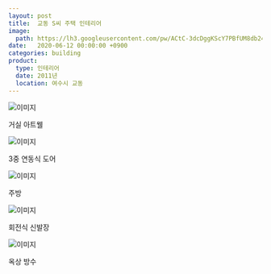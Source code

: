 ```yaml
---
layout: post
title:  교동 S씨 주택 인테리어
image:
  path: https://lh3.googleusercontent.com/pw/ACtC-3dcDggKScY7PBfUM8db24whm2a1csIlp4t_hgh0B2LDE-W7dVCi9GFJlFNdNcgWVtQmoVyZaNpTNGNuH5Bluh5w2MTjHCi8E22UlKFlBSc_AzxoVj8-Jt9wtHL63HTo1VOfyarMUpk-5TduoOVPP5nz=w600-h465-no?authuser=0
date:   2020-06-12 00:00:00 +0900
categories: building
product: 
  type: 인테리어
  date: 2011년
  location: 여수시 교동
---
```


![이미지](https://lh3.googleusercontent.com/pw/ACtC-3fqRrhNtyaiizDVkDoX-Cia2npWa-R2483btsykucggFrGynFnHP1z12qr2v5Rm_KEY6P9nDcGJGnLUd5kOJIzjITm0Gk6UDR7E6RbDNjSi89xCjUY69Aag44QjdbalLU7RiM4NVgx_qwg9QD9Tn_Bu=w600-h469-no?authuser=0)

거실 아트웰

![이미지](https://lh3.googleusercontent.com/pw/ACtC-3fYVCMuVYk_utYrd6x-cVzora6XbzanNMXZ-b9WYL9su3X5Cw4XrsHv6RtTM-cgCDXQl8rh-UVATiK-GxqlsaQuqFol8WmX8iRUzbWzv9_GVnhvM_msZe5E-u1FBkCXtTzvs3CihbrKzEGZq1SS4jIF=w600-h448-no?authuser=0)

3중 연동식 도어

![이미지](https://lh3.googleusercontent.com/pw/ACtC-3dcDggKScY7PBfUM8db24whm2a1csIlp4t_hgh0B2LDE-W7dVCi9GFJlFNdNcgWVtQmoVyZaNpTNGNuH5Bluh5w2MTjHCi8E22UlKFlBSc_AzxoVj8-Jt9wtHL63HTo1VOfyarMUpk-5TduoOVPP5nz=w600-h465-no?authuser=0)

 주방

![이미지](https://lh3.googleusercontent.com/pw/ACtC-3eqy4tvwVpRiaJg5BlbTKl9TJgm1Ay0Ep4YZgYtWZbeiFRtKqXdEZnLuQhreVEjIbSgTa-DuREgb1PR3TvI8QLahA5tOPJfbE8ZNW28EI07ECt3tyz5RPGsS4Fxap60SHX7N8QgwChK9ZiLtvJdXnwH=w407-h600-no?authuser=0)

회전식 신발장 

![이미지](https://lh3.googleusercontent.com/pw/ACtC-3fv8nUMJz5KlgAKXhN5PtowWyE_fej86RICx7CtxRYR-XKbTxhUjP6aSHWd9-knJsMLssR3YvhWYVe6l1Yy262T265mhuZPwQJ_Rl6tdP_Q5T6TbWaRUcCd2YOO3AkM1LjtMM7iUuKOwYxc76g8TRA_=w600-h450-no?authuser=0)

옥상 방수
